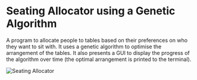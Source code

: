 # Seating Allocator using a Genetic Algorithm

A program to allocate people to tables based on their preferences on who they want to sit with. It uses a genetic algorithm to optimise the arrangement of the tables. It also presents a GUI to display the progress of the algorithm over time (the optimal arrangement is printed to the terminal).

![Seating Allocator](https://github.com/alexdboxall/Seating-Allocator/blob/main/img.png "Seating allocator GUI")
